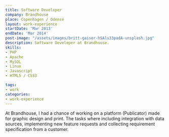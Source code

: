 ```yaml
---
title: Software Developer
company: Brandhouse
place: Copenhagen / Odense
layout: work-experience
startDate: 'Mar 2013'
endDate: 'Mar 2014'
post-image: "/assets/images/britt-gaiser-hSAlu33padA-unsplash.jpg"
description: Software Developer at Brandhouse.
skills:
- PHP
- Apache
- MySQL
- Linux
- Javascript
- HTML5 / CSS3

tags:
- work
categories:
- work-experience
---
```


At Brandhouse, I had a chance of working on a platform (Publicator) made for graphic design and print. The tasks where including integration with data sources, implementing new feature requests and collecting requirement specification from a customer.

